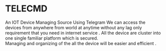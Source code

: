 # TELECMD
An IOT Device Managing Source Using Telegram
We can access the devices from anywhere from world at anytime without any lag only requirement that you need in internet service .
All the device are cluster into one single familiar platform which is secured.  
Managing and organizing of the all the device will be easier and efficient .
